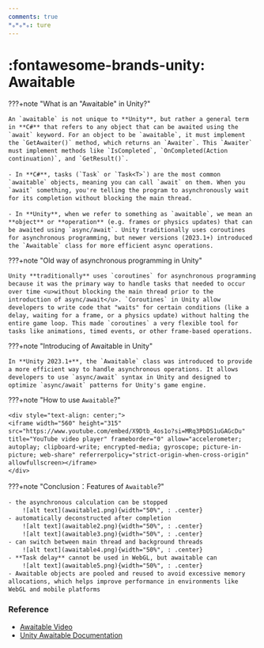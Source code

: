 ```yaml
---
comments: true
ᴴₒᴴₒᴴₒ: ture
---
```


# **:fontawesome-brands-unity: Awaitable**

???+note "What is an "Awaitable" in Unity?"

    An `awaitable` is not unique to **Unity**, but rather a general term in **C#** that refers to any object that can be awaited using the `await` keyword. For an object to be `awaitable`, it must implement the `GetAwaiter()` method, which returns an `Awaiter`. This `Awaiter` must implement methods like `IsCompleted`, `OnCompleted(Action continuation)`, and `GetResult()`.

    - In **C#**, tasks (`Task` or `Task<T>`) are the most common `awaitable` objects, meaning you can call `await` on them. When you `await` something, you're telling the program to asynchronously wait for its completion without blocking the main thread.

    - In **Unity**, when we refer to something as `awaitable`, we mean an **object** or **operation** (e.g. frames or physics updates) that can be awaited using `async/await`. Unity traditionally uses coroutines for asynchronous programming, but newer versions (2023.1+) introduced the `Awaitable` class for more efficient async operations.

???+note "Old way of asynchronous programming in Unity"

    Unity **traditionally** uses `coroutines` for asynchronous programming because it was the primary way to handle tasks that needed to occur over time <u>without blocking the main thread prior to the introduction of async/await</u>. `Coroutines` in Unity allow developers to write code that "waits" for certain conditions (like a delay, waiting for a frame, or a physics update) without halting the entire game loop. This made `coroutines` a very flexible tool for tasks like animations, timed events, or other frame-based operations.

???+note "Introducing of Awaitable in Unity"

    In **Unity 2023.1+**, the `Awaitable` class was introduced to provide a more efficient way to handle asynchronous operations. It allows developers to use `async/await` syntax in Unity and designed to optimize `async/await` patterns for Unity's game engine.

???+note "How to use `Awaitable`?"

    <div style="text-align: center;">
    <iframe width="560" height="315" src="https://www.youtube.com/embed/X9Dtb_4os1o?si=MRq3PbDS1uGAGcDu" title="YouTube video player" frameborder="0" allow="accelerometer; autoplay; clipboard-write; encrypted-media; gyroscope; picture-in-picture; web-share" referrerpolicy="strict-origin-when-cross-origin" allowfullscreen></iframe>
    </div>
    
???+note "Conclusion：Features of `Awaitable`?"

    - the asynchronous calculation can be stopped
        ![alt text](awaitable1.png){width="50%", : .center}
    - automatically deconstructed after completion
        ![alt text](awaitable2.png){width="50%", : .center}
        ![alt text](awaitable3.png){width="50%", : .center}
    - can switch between main thread and background threads
        ![alt text](awaitable4.png){width="50%", : .center}
    - **Task delay** cannot be used in WebGL, but awaitable can
        ![alt text](awaitable5.png){width="50%", : .center}
    - Awaitable objects are pooled and reused to avoid excessive memory allocations, which helps improve performance in environments like WebGL and mobile platforms​

### **Reference**
- [Awaitable Video](https://www.youtube.com/watch?v=X9Dtb_4os1o)
- [Unity Awaitable Documentation](https://docs.unity3d.com/2023.1/Documentation/ScriptReference/Awaitable.html)